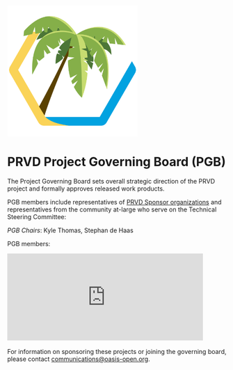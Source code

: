 <img src="prvd-oasis.png" width="300">

<h1>PRVD Project Governing Board (PGB)</h1>

<p>The Project Governing Board sets overall strategic direction of the PRVD project and formally approves released work products.</p> 

<p>PGB members include representatives of <a href="https://github.com/prvd-oasis/oasis-open-project/blob/main/SPONSORS.md">PRVD Sponsor organizations</a> and representatives from the community at-large who serve on the Technical Steering Committee:</p>

<p><i>PGB Chairs</i>: Kyle Thomas, Stephan de Haas</p>

<p>PGB members:</p>

<p><iframe src="https://docs.google.com/spreadsheets/d/e/2PACX-1vT38MUZFWO1ISzQWC6wSulN7IJCmYdSOIxBiofgO4c8mRF0hOuLEO59bW6McK2Lm0DgJkpaPLAf38AI/pubhtml?gid=2112957577&single=true&amp;widget=true&amp;headers=false" style="border-style: none; width: 450px; height: 200px" title="PRVD Open Project Governing Board members"></iframe></p>
<p>For information on sponsoring these projects or joining the governing board, please contact <a href="mailto:communications@oasis-open.org">communications@oasis-open.org</a>.</p>
